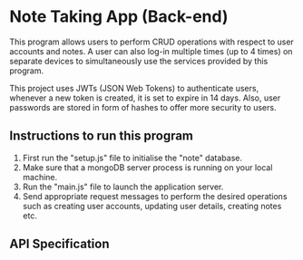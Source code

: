 # Note Taking App (Back-end)
<p>
  This program allows users to perform CRUD operations with respect to user accounts and notes. A user can also log-in multiple times (up to 4 times) on separate devices to simultaneously use the services provided by this program.
</p>
<p>
  This project uses JWTs (JSON Web Tokens) to authenticate users, whenever a new token is created, it is set to expire in 14 days. Also, user passwords are stored in form of hashes to offer more security to users.
</p>
<h2>Instructions to run this program</h2>
<ol>
  <li>First run the "setup.js" file to initialise the "note" database.</li>
  <li>Make sure that a mongoDB server process is running on your local machine.</li>
  <li>Run the "main.js" file to launch the application server.</li>
  <li>Send appropriate request messages to perform the desired operations such as creating user accounts, updating user details, creating notes etc.</li>
</ol>

<h2>API Specification</h2>

